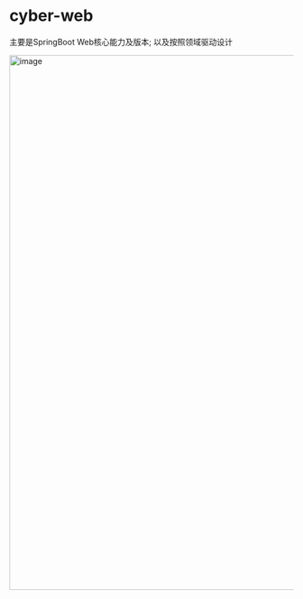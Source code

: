 # cyber-web

主要是SpringBoot Web核心能力及版本; 以及按照领域驱动设计

<img width="947" alt="image" src="https://user-images.githubusercontent.com/29422590/235087705-2cb5d557-fee1-482e-a957-af15325ef039.png">

